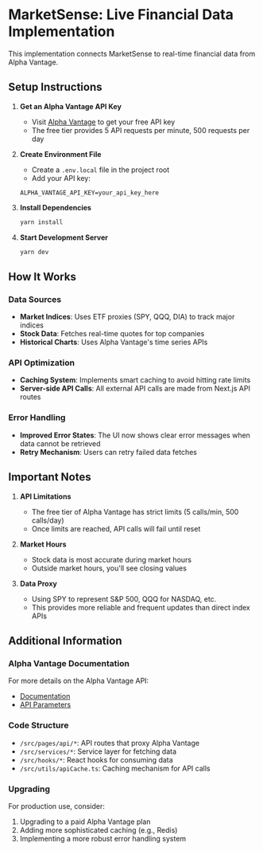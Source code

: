 # MarketSense: Live Financial Data Implementation

This implementation connects MarketSense to real-time financial data from Alpha Vantage.

## Setup Instructions

1. **Get an Alpha Vantage API Key**

   - Visit [Alpha Vantage](https://www.alphavantage.co/support/#api-key) to get your free API key
   - The free tier provides 5 API requests per minute, 500 requests per day

2. **Create Environment File**

   - Create a `.env.local` file in the project root
   - Add your API key:

   ```
   ALPHA_VANTAGE_API_KEY=your_api_key_here
   ```

3. **Install Dependencies**

   ```bash
   yarn install
   ```

4. **Start Development Server**
   ```bash
   yarn dev
   ```

## How It Works

### Data Sources

- **Market Indices**: Uses ETF proxies (SPY, QQQ, DIA) to track major indices
- **Stock Data**: Fetches real-time quotes for top companies
- **Historical Charts**: Uses Alpha Vantage's time series APIs

### API Optimization

- **Caching System**: Implements smart caching to avoid hitting rate limits
- **Server-side API Calls**: All external API calls are made from Next.js API routes

### Error Handling

- **Improved Error States**: The UI now shows clear error messages when data cannot be retrieved
- **Retry Mechanism**: Users can retry failed data fetches

## Important Notes

1. **API Limitations**

   - The free tier of Alpha Vantage has strict limits (5 calls/min, 500 calls/day)
   - Once limits are reached, API calls will fail until reset

2. **Market Hours**

   - Stock data is most accurate during market hours
   - Outside market hours, you'll see closing values

3. **Data Proxy**
   - Using SPY to represent S&P 500, QQQ for NASDAQ, etc.
   - This provides more reliable and frequent updates than direct index APIs

## Additional Information

### Alpha Vantage Documentation

For more details on the Alpha Vantage API:

- [Documentation](https://www.alphavantage.co/documentation/)
- [API Parameters](https://www.alphavantage.co/documentation/#api-parameters)

### Code Structure

- `/src/pages/api/*`: API routes that proxy Alpha Vantage
- `/src/services/*`: Service layer for fetching data
- `/src/hooks/*`: React hooks for consuming data
- `/src/utils/apiCache.ts`: Caching mechanism for API calls

### Upgrading

For production use, consider:

1. Upgrading to a paid Alpha Vantage plan
2. Adding more sophisticated caching (e.g., Redis)
3. Implementing a more robust error handling system
